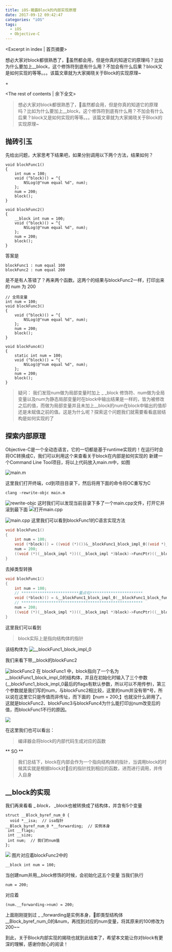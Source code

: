 ```yaml
---
title: iOS-揭露Block的内部实现原理
date: 2017-09-12 09:42:47
categories: "iOS"
tags:
  - iOS
  - Objective-C
---
```


<Excerpt in index | 首页摘要> 

想必大家对block都很熟悉了，虽然都会用，但是你真的知道它的原理吗？比如为什么要加上__block，这个修饰符到底有什么用？不加会有什么后果？block又是如何实现的等等。。。该篇文章就为大家揭晓关于Block的实现原理~

+<!-- more -->

<The rest of contents | 余下全文>

> 想必大家对block都很熟悉了，虽然都会用，但是你真的知道它的原理吗？比如为什么要加上__block，这个修饰符到底有什么用？不加会有什么后果？block又是如何实现的等等。。。该篇文章就为大家揭晓关于Block的实现原理~

## 抛砖引玉
先给出问题，大家思考下结果吧，如果分别调用以下两个方法，结果如何？
```objc
void blockFunc1()
{
    int num = 100;
    void (^block)() = ^{
        NSLog(@"num equal %d", num);
    };
    num = 200;
    block();
}
```
```objc
void blockFunc2()
{
    __block int num = 100;
    void (^block)() = ^{
        NSLog(@"num equal %d", num);
    };
    num = 200;
    block();
}
```
答案是
```
blockFunc1 : num equal 100
blockFunc2 : num equal 200
```
是不是有人答错了？再来两个函数。这两个的结果与blockFunc2一样，打印出来的 num 为 200
```objc
// 全局变量
int num = 100;
void blockFunc3()
{
    void (^block)() = ^{
        NSLog(@"num equal %d", num);
    };
    num = 200;
    block();
}
```
```objc
void blockFunc4()
{
    static int num = 100;
    void (^block)() = ^{
        NSLog(@"num equal %d", num);
    };
    num = 200;
    block();
}
```
> 疑问：
> 我们发现num做为局部变量时加上 _ _block 修饰符、num做为全局变量以及num为静态局部变量时在block中输出结果是一样的，皆为被修改之后的值，而做为局部变量并且未加上__block的num在block中输出的值却还是未赋值之前的值。这是为什么呢？探索这个问题我们就需要看看底层结构是如何实现的了

## 探索内部原理
Objective-C是一个全动态语言，它的一切都是基于runtime实现的！在运行时会将OC转换成C，我们可以利用这个来查看关于block在内部是如何实现的
新建一个Command Line Tool项目，将以上代码放入main.m中，如图


![main.m](http://linxunfeng.github.io/images/2017/09/iOS-揭露Block的内部实现原理/1.png)

这里我们打开终端，cd到项目目录下，然后将用下面的命令将OC重写为C
```
clang -rewrite-objc main.m
```

![rewrite-objc](http://linxunfeng.github.io/images/2017/09/iOS-揭露Block的内部实现原理/2.png)
这时我们可以发现当前目录下多了一个main.cpp文件，打开它并滚到最下面
![打开main.cpp](http://linxunfeng.github.io/images/2017/09/iOS-揭露Block的内部实现原理/3.png)

![main.cpp](http://linxunfeng.github.io/images/2017/09/iOS-揭露Block的内部实现原理/4.png)
这里我们可以看到blockFunc1的C语言实现方法

```c
void blockFunc1()
{
    int num = 100;
    void (*block)() = ((void (*)())&__blockFunc1_block_impl_0((void *)__blockFunc1_block_func_0, &__blockFunc1_block_desc_0_DATA, num));
    num = 200;
    ((void (*)(__block_impl *))((__block_impl *)block)->FuncPtr)((__block_impl *)block);
}
```
去掉类型转换
```c
void blockFunc1()
{
    int num = 100;
    // *************************重点句***********************
    void (*block)() = &__blockFunc1_block_impl_0(__blockFunc1_block_func_0, &__blockFunc1_block_desc_0_DATA, num));
    // *****************************************************
    num = 200;
    ((void (*)(__block_impl *))((__block_impl *)block)->FuncPtr)((__block_impl *)block);
}
```
这里我们可以看到
> block实际上是指向结构体的指针

该结构体为
![__blockFunc1_block_impl_0](http://linxunfeng.github.io/images/2017/09/iOS-揭露Block的内部实现原理/5.png)

我们来看下带__block的blockFunc2

![blockFunc2](http://linxunfeng.github.io/images/2017/09/iOS-揭露Block的内部实现原理/6.png)
在 blockFunc1 中，block指向了一个名为__blockFunc1_block_impl_0的结构体，并且在初始化时输入了三个参数(__blockFunc1_block_impl_0最后的flags有默认参数，所以可以不用传参)，第三个参数就是我们写的num，与blockFunc2相比较，这里的num并没有带*号，所以说在这里它只是传值而非传址，而下面的【num = 200;】也就没什么卵用了。这就是blockFunc2、blockFunc3与blockFunc4为什么能打印出num改变后的值，而blockFunc1不行的原因。

![](http://linxunfeng.github.io/images/2017/09/iOS-揭露Block的内部实现原理/7.png)

在这里我们也可以看出：
> 编译器会将block的内部代码生成对应的函数

** SO **
> 我们总结下，block在内部会作为一个指向结构体的指针，当调用block的时候其实就是根据block对应的指针找到相应的函数，进而进行调用，并传入自身

## __block的实现

我们再来看看 _ _block，_ _block也被转换成了结构体，并含有5个变量
```
struct __Block_byref_num_0 {
  void *__isa;  // isa指针
__Block_byref_num_0 *__forwarding;  // 实例本身
 int __flags; 
 int __size;
 int num;  // 我们的num值
};
```

![](http://linxunfeng.github.io/images/2017/09/iOS-揭露Block的内部实现原理/8.png)
图片对应着blockFunc2中的

```
__block int num = 100;
```
当创建num并用__block修饰的时候，会初始化这五个变量
当我们执行
```
num = 200;
```
对应着
```
(num.__forwarding->num) = 200;
```
上面刚刚提到过 _ _forwarding是实例本身，即类型结构体__Block_byref_num_0的&num，再找到对应的num变量，将其原来的100修改为200~~

到此，关于Block内部实现的揭晓也就到此结束了，希望本文能让你对block有更深的理解，感谢你耐心的阅读！